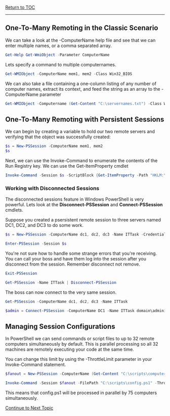 <a href="https://github.com/CyberTrainingUSAF/Powershell_Training/blob/master/00-Table-of-Contents.md" > Return to TOC </a>

---

## **One-To-Many Remoting in the Classic Scenario** 

We can take a look at the -ComputerName help file and see that we can enter multiple names, or a comma separated array.

```powershell
Get-Help Get-WmiObject -Parameter ComputerName
```

Lets specify a command to multiple computernames.

```powershell
Get-WMIObject -ComputerName mem1, mem2 -Class Win32_BIOS
```

We can also take a file containing a one-column listing of any number of computer names, extract its context, and feed the string as an array to the -ComputerName parameter

```powershell
Get-WMIObject -Computername (Get-Content "C:\servernames.txt") -Class Win32_BIOS
```

## **One-To-Many Remoting with Persistent Sessions**

We can begin by creating a variable to hold our two remote servers and verifying that the object was successfully created:

```powershell
$s = New-PSSession -ComputerName mem1, mem2
$s
```

Next, we can use the Invoke-Command to enumerate the contents of the Run Registry key. We can use the Get-ItemProperty cmdlet

```powershell
Invoke-Command -Session $s -ScriptBlock {Get-ItemProperty -Path "HKLM:\SOFTWARE\Microsoft\Windows\CurrentVersion\Run"}
```

### **Working with Disconnected Sessions**

The disconnected sessions feature in Windows PowerShell is very powerful. Lets look at the **Disconnect-PSSession** and **Connect-PSSession** cmdlets. 

Suppose you created a psersistent remote session to three servers named DC1, DC2, and DC3 to do some work.

```powershell
$s = New-PSSession -ComputerName dc1, dc2, dc3 -Name ITTask -Credential domain\tech

Enter-PSSession -Session $s
```

You're not sure how to handle some strange errors that you're receiving. You can call your boss and have them log into the session after you disconnect from the session. Remember disconnect not remove.

```powershell
Exit-PSSession

Get-PSSession -Name ITTask | Disconnect-PSSession
```

The boss can now connect to the very same session.

```powershell
Get-PSSession -ComputerName dc1, dc2, dc3 -Name ITTask

$admin = Connect-PSSession -ComputerName DC1 -Name ITTask domain\administrator
```


## **Managing Session Configurations**

In PowerShell we can send commands or script files to up to 32 remote computers simultaneously by default. This is parallel processing so all 32 machines are remotely executing your code at the same time.

You can change this limit by using the -ThrottleLimit parameter in your Invoke-Command statement.

```powershell
$fanout = New-PSSession -ComputerName (Get-Content "C:\scripts\computers.txt")

Invoke-Command -Session $fanout -FilePath "C:\scripts\config.ps1" -ThrottleLimit 75
```
This means that config.ps1 will be processed in parallel by 75 computers simultaneously.


<a href="https://github.com/CyberTrainingUSAF/Powershell_Training/blob/master/Managing_Computers_Remotely/Lab_One_to_Many.md" > Continue to Next Topic </a>
